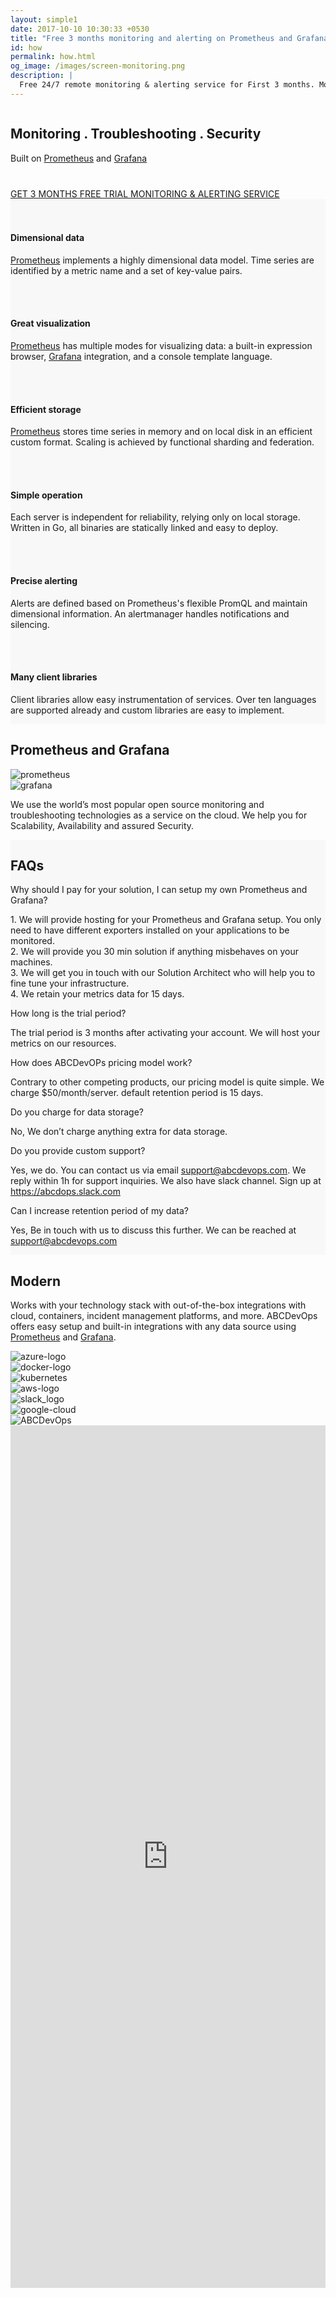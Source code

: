 ```yaml
---
layout: simple1 
date: 2017-10-10 10:30:33 +0530
title: "Free 3 months monitoring and alerting on Prometheus and Grafana"
id: how
permalink: how.html
og_image: /images/screen-monitoring.png
description: |
  Free 24/7 remote monitoring & alerting service for First 3 months. Monitor web services, micro services, containers, databases on our hosted Prometheus and Grafana. 15 days Retention period.
---
```

<div class="monitoring-banner">
   <div class="ui grid container center aligned">
      <div class="banner-txt sixteen wide mobile sixteen wide computer column">
         <div class="text-banner">
            <h2>Monitoring <b>.</b> <span>Troubleshooting</span> <b>.</b> Security</h2>
            <span>Built on <a href="https://prometheus.io" target="_blank">Prometheus</a> and <a href="https://grafana.com" target="_blank">Grafana</a></span>
            <div class="wrap-div" style="margin-top:40px;">
                <a href="#how-form" class="button">GET 3 MONTHS FREE TRIAL MONITORING & ALERTING SERVICE</a>
            </div>
         </div>
      </div>
   </div>
</div>
<div class="features-monitoring" style="background-color:#f8f8f8">
     <div class="ui container inner-content-page">
        <div class="ui grid">
            <div class="three column row  stackable">
                <div class="column ssec">
                   <i class="fa fa-flask"></i>
                    <br><br>
                    <h4> Dimensional data</h4>
                    <p><a href="https://prometheus.io" target="_blank">Prometheus</a> implements a highly dimensional data model. Time series are identified by a metric name and a set of key-value pairs.</p>
                </div>
                <div class="column ssec">
                   <i class="fa fa-line-chart"></i>
                    <br><br>
                    <h4> Great visualization</h4>
                    <p><a href="https://prometheus.io" target="_blank">Prometheus</a> has multiple modes for visualizing data: a built-in expression browser, <a href="https://grafana.com" target="_blank">Grafana</a> integration, and a console template language.</p>
                </div>
                <div class="column ssec">
                   <i class="fa fa-database"></i>
                    <br><br>
                    <h4>  Efficient storage</h4>
                    <p><a href="https://prometheus.io" target="_blank">Prometheus</a> stores time series in memory and on local disk in an efficient custom format. Scaling is achieved by functional sharding and federation.</p>
                </div>
            </div>
            <div class="three column row  stackable">
                <div class="column ssec">
                   <i class="fa fa-cog"></i>
                    <br><br>
                    <h4>  Simple operation</h4>
                    <p>Each server is independent for reliability, relying only on local storage. Written in Go, all binaries are statically linked and easy to deploy.</p>
                </div>
                <div class="column ssec">
                   <i class="fa fa-warning"></i>
                    <br><br>
                    <h4> Precise alerting</h4>
                    <p>Alerts are defined based on Prometheus's flexible PromQL and maintain dimensional information. An alertmanager handles notifications and silencing.</p>
                </div>
                <div class="column ssec">
                   <i class="fa fa-code"></i>
                    <br><br>
                    <h4>Many client libraries</h4>
                    <p>Client libraries allow easy instrumentation of services. Over ten languages are supported already and custom libraries are easy to implement.</p>
                </div>
            </div>
        </div>
    </div>  
</div> 

<div class="prom-graf-sec bg-white">
   <div class="ui container inner-content-page">
    <div class="ui grid middle center aligned">
        <div class="sixteen wide computer sixteen wide mobile sixteen wide tablet column">
                <div class="wrap-div">
                    <h2>Prometheus and Grafana</h2>
                </div>
        </div>
        <div class="eight wide computer sixteen wide mobile column eight wide tablet ">
            <img src="/images/prometheus11.jpg" class="prometheus" alt="prometheus">
        </div>
        <div class="eight wide computer sixteen wide mobile column eight wide tablet">
            <img src="/images/grafana12.jpg" class="grafana" alt="grafana">
        </div>
        <div class="fourteen wide computer sixteen wide mobile column sixteen wide tablet center aligned">
          <p>We use the world’s most popular open source monitoring and troubleshooting technologies as a service on the cloud. We help you for Scalability, Availability and assured Security.</p>
        </div>  
    </div>
   </div>
</div>

<div class="prom-graf-sec" style="background-color:#f8f8f8">
   <div class="ui container inner-content-page">
    <div class="ui grid middle center aligned">
        <div class="sixteen wide computer sixteen wide mobile sixteen wide tablet column">
                <div class="wrap-div">
                    <h2>FAQs</h2>
                </div>
        </div>
        <div class="sixteen wide computer sixteen wide mobile column sixteen wide tablet left aligned">
            <div class="ui accordion styled fluid">
                <div class="title active">
                    <i class="dropdown icon"></i>
                Why should I pay for your solution, I can setup my own Prometheus and Grafana?
                </div>
                <div class="content active">
                    <p class="transition visible" style="display: block !important;">
                        1. We will provide hosting for your Prometheus and Grafana setup. You only need to have different exporters installed on your applications to be monitored.<br>
                        2. We will provide you 30 min solution if anything misbehaves on your machines.<br>
                        3. We will get you in touch with our Solution Architect who will help you to fine tune your infrastructure.<br>
                        4. We retain your metrics data for 15 days.
                    </p>
                </div>
                 <div class="title">
                    <i class="dropdown icon"></i>
                    How long is the trial period?
                </div>
                <div class="content">
                    <p class="transition visible" style="display: block !important;">The trial period is 3 months after activating your account. We will host your metrics on our resources.</p>
                </div>
                 <div class="title">
                    <i class="dropdown icon"></i>
                How does ABCDevOPs pricing model work?
                </div>
                <div class="content">
                    <p class="transition visible" style="display: block !important;">Contrary to other competing products, our pricing model is quite simple. We charge $50/month/server. default retention period is 15 days.</p>
                </div>
                 <div class="title">
                    <i class="dropdown icon"></i>
                Do you charge for data storage?
                </div>
                <div class="content">
                    <p class="transition visible" style="display: block !important;">No, We don’t charge anything extra for data storage.</p>
                </div>
                 <div class="title">
                    <i class="dropdown icon"></i>
                Do you provide custom support?
                </div>
                <div class="content">
                    <p class="transition visible" style="display: block !important;">Yes, we do. You can contact us via email <a href="mailto:support@abcdevops.com" data-action="call" class="">support@abcdevops.com</a>. We reply within 1h for support inquiries. We also have slack channel. Sign up at <a href="https://abcdops.slack.com" target="_blank">https://abcdops.slack.com</a></p>
                </div>
                 <div class="title">
                    <i class="dropdown icon"></i>
                Can I increase retention period of my data?
                </div>
                <div class="content">
                    <p class="transition visible" style="display: block !important;">Yes, Be in touch with us to discuss this further. We can be reached at <a href="mailto:support@abcdevops.com" data-action="call" class="">support@abcdevops.com</a></p>
                </div>
            </div>
        </div>
    </div>
   </div>
</div>



<div class="prom-graf-sec modern-sec bg-white">
   <div class="ui container inner-content-page">
    <div class="ui grid middle aligned">
        <div class="nine wide computer sixteen wide mobile sixteen wide tablet column">
                <div class="wrap-div">
                    <h2>Modern</h2>
                    <p>Works with your technology stack with out-of-the-box integrations with cloud, containers, incident management platforms, and more. ABCDevOps offers easy setup and built-in integrations with any data source using <a href="https://prometheus.io" target="_blank">Prometheus</a> and <a href="https://grafana.com" target="_blank">Grafana</a>.</p>
                </div>
        </div>
        <div class="seven wide computer sixteen wide mobile column sixteen wide tablet ">
            <div class="section_box home_box">
                <div class="img-left block-anim">
                    <div class="parrent_img">
                        <div class="parrent_wrapper_img">
                            <div class="cloudwatch"> <img src="../images/azure.png" alt="azure-logo"></div>
                            <div class="docker"> <img  src="../images/docker.png"  alt="docker-logo"></div>
                            <div class="kubernetes"> <img  src="../images/kubernetes.png" alt="kubernetes"></div>
                            <div class="lambda"> <img  src="../images/metricbeat-copy.png" alt="aws-logo"></div>
                            <div class="metricbeat"> <img  src="../images/slack.png"  alt="slack_logo"></div>
                            <div class="pd_logo_modern"> <img  src="../images/google-cloud.png"  alt="google-cloud"></div>
                        </div>
                        <div class="abcdevops-circle"> 
                            <img src="../images/abcdevops-circle.png" data-lazy-type="image" data-lazy-src="" alt="ABCDevOps">
                        </div>
                    </div>
                </div>
            </div>
        </div>
    </div>
   </div>
</div>

<div class="formsec"  id="how-form">
    <div class="ui centered grid ">
        <div class="ten wide computer sixteen wide mobile column">
            <iframe src="https://docs.google.com/forms/d/e/1FAIpQLSe3f4Eq1LcJQarQ1snsSLna900VQY4t1lPD1KOd5BW6zQRKjQ/viewform?embedded=true"  height="1380" frameborder="0" marginheight="0" marginwidth="0" style="width:100%;">Loading...</iframe>
        </div>
    </div>
</div>  
